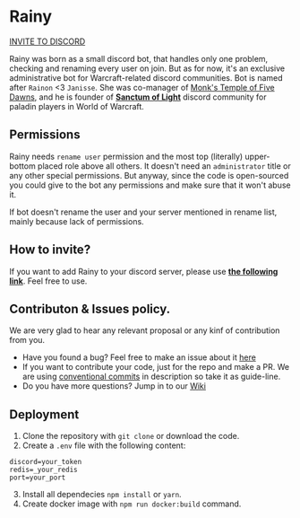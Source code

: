 # Rainy

<a href="https://discord.com/oauth2/authorize?client_id=760782052986978335&scope=bot" class="button big">INVITE TO DISCORD</a>

Rainy was born as a small discord bot, that handles only one problem, checking and renaming every user on join. But as for now, it's an exclusive administrative bot for Warcraft-related discord communities. Bot is named after `Rainon` <3 `Janisse`. She was co-manager of [Monk's Temple of Five Dawns,](https://discord.com/invite/fYSNb5U) and he is founder of [**Sanctum of Light**](https://discord.com/invite/sanctumoflight) discord community for paladin players in World of Warcraft.

## Permissions

Rainy needs `rename user` permission and the most top (literally) upper-bottom placed role above all others. It doesn't need an `administrator` title or any other special permissions. But anyway, since the code is open-sourced you could give to the bot any permissions and make sure that it won't abuse it.

If bot doesn't rename the user and your server mentioned in rename list, mainly because lack of permissions.


## How to invite?

If you want to add Rainy to your discord server, please use **[the following link](https://discord.com/oauth2/authorize?client_id=760782052986978335&scope=bot)**. Feel free to use.


## Contributon & Issues policy.

We are very glad to hear any relevant proposal or any kinf of contribution from you. 

 - Have you found a bug? Feel free to make an issue about it [here](https://github.com/AlexZeDim/rainy/issues)
 - If you want to contribute your code, just for the repo and make a PR. We are using [conventional commits](https://www.conventionalcommits.org/en/v1.0.0/) in description so take it as guide-line.
 - Do you have more questions? Jump in to our [Wiki](https://github.com/AlexZeDim/rainy/wiki/)



## Deployment

1. Clone the repository with `git clone` or download the code.
2. Create a `.env` file with the following content:

```
discord=your_token
redis=_your_redis
port=your_port
```
3. Install all dependecies `npm install` or `yarn`.
4. Create docker image with `npm run docker:build` command.

